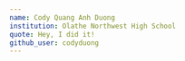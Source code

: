 ```yaml
---
name: Cody Quang Anh Duong
institution: Olathe Northwest High School
quote: Hey, I did it!
github_user: codyduong
---
```

